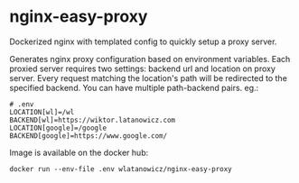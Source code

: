 nginx-easy-proxy
===

Dockerized nginx with templated config to quickly setup a proxy server.

Generates nginx proxy configuration based on environment variables. Each proxied server requires two settings: backend url and location on proxy server. Every request matching the location's path will be redirected to the specified backend. You can have multiple path-backend pairs. eg.:

```
# .env
LOCATION[wl]=/wl
BACKEND[wl]=https://wiktor.latanowicz.com
LOCATION[google]=/google
BACKEND[google]=https://www.google.com/
```

Image is available on the docker hub:

```
docker run --env-file .env wlatanowicz/nginx-easy-proxy
```
